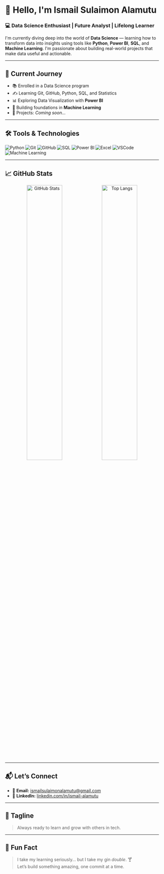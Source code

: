 # 👋 Hello, I'm **Ismail Sulaimon Alamutu**

### 💻 Data Science Enthusiast | Future Analyst | Lifelong Learner

I'm currently diving deep into the world of **Data Science** — learning how to transform data into insights using tools like **Python**, **Power BI**, **SQL**, and **Machine Learning**. I'm passionate about building real-world projects that make data useful and actionable.

---

## 🚀 **Current Journey**
- 📚 Enrolled in a Data Science program
- ✍️ Learning Git, GitHub, Python, SQL, and Statistics
- 📊 Exploring Data Visualization with **Power BI**
- 🤖 Building foundations in **Machine Learning**
- 📁 Projects: *Coming soon...*

---

## 🛠️ **Tools & Technologies**

![Python](https://img.shields.io/badge/Python-3776AB?style=for-the-badge&logo=python&logoColor=white)
![Git](https://img.shields.io/badge/Git-F05032?style=for-the-badge&logo=git&logoColor=white)
![GitHub](https://img.shields.io/badge/GitHub-181717?style=for-the-badge&logo=github&logoColor=white)
![SQL](https://img.shields.io/badge/SQL-336791?style=for-the-badge&logo=postgresql&logoColor=white)
![Power BI](https://img.shields.io/badge/PowerBI-F2C811?style=for-the-badge&logo=powerbi&logoColor=black)
![Excel](https://img.shields.io/badge/Excel-217346?style=for-the-badge&logo=microsoft-excel&logoColor=white)
![VSCode](https://img.shields.io/badge/VSCode-007ACC?style=for-the-badge&logo=visual-studio-code&logoColor=white)
![Machine Learning](https://img.shields.io/badge/Machine%20Learning-00C853?style=for-the-badge)

---

## 📈 **GitHub Stats**

<p align="center">
  <img src="https://github-readme-stats.vercel.app/api?username=Ismail92-ui&show_icons=true&theme=tokyonight" alt="GitHub Stats" width="48%"/>
  <img src="https://github-readme-stats.vercel.app/api/top-langs/?username=Ismail92-ui&layout=compact&theme=tokyonight" alt="Top Langs" width="48%"/>
</p>

---

## 📬 **Let’s Connect**

- 📧 **Email:** [ismailsulaimonalamutu@gmail.com](mailto:simailsulaimonalamutu@gmail.com)
- 🔗 **LinkedIn:** [linkedin.com/in/ismail-alamutu](https://www.linkedin.com/in/ismail-alamutu-9462a7356?utm_source=share&utm_campaign=share_via&utm_content=profile&utm_medium=ios_app)

---

## 🧠 **Tagline**
> Always ready to learn and grow with others in tech.

---

## 🤣 **Fun Fact**
> I take my learning seriously... but I take my gin *double*. 🍸  
> Let’s build something amazing, one commit at a time.
